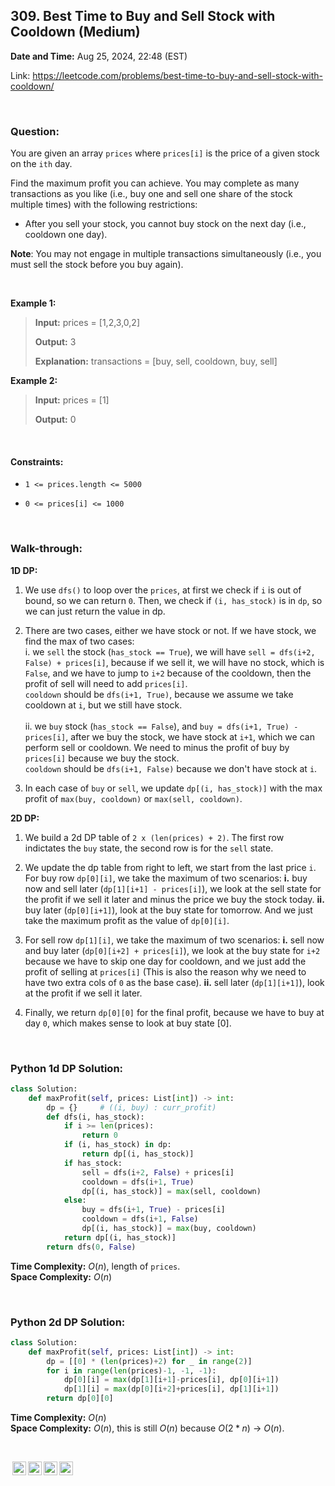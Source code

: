 ## 309. Best Time to Buy and Sell Stock with Cooldown (Medium)
**Date and Time:** Aug 25, 2024, 22:48 (EST)

Link: https://leetcode.com/problems/best-time-to-buy-and-sell-stock-with-cooldown/

<br>

### Question:
You are given an array `prices` where `prices[i]` is the price of a given stock on the `ith` day.

Find the maximum profit you can achieve. You may complete as many transactions as you like (i.e., buy one and sell one share of the stock multiple times) with the following restrictions:

* After you sell your stock, you cannot buy stock on the next day (i.e., cooldown one day).

**Note**: You may not engage in multiple transactions simultaneously (i.e., you must sell the stock before you buy again).

<br>

**Example 1:**
> **Input:** prices = [1,2,3,0,2]
> 
> **Output:** 3
>
> **Explanation:** transactions = [buy, sell, cooldown, buy, sell]

**Example 2:**
> **Input:** prices = [1]
> 
> **Output:** 0

<br>

#### Constraints:
* `1 <= prices.length <= 5000`

* `0 <= prices[i] <= 1000`

<br>

### Walk-through: 
**1D DP:**
1. We use `dfs()` to loop over the `prices`, at first we check if `i` is out of bound, so we can return `0`. Then, we check if `(i, has_stock)` is in `dp`, so we can just return the value in dp. 

2. There are two cases, either we have stock or not. If we have stock, we find the max of two cases: <br>
i. we `sell` the stock (`has_stock == True`), we will have `sell = dfs(i+2, False) + prices[i]`, because if we sell it, we will have no stock, which is `False`, and we have to jump to `i+2` because of the cooldown, then the profit of sell will need to add `prices[i]`. <br>
`cooldown` should be `dfs(i+1, True)`, because we assume we take cooldown at `i`, but we still have stock. <br> <br>
ii. we `buy` stock (`has_stock == False`), and `buy = dfs(i+1, True) - prices[i]`, after we buy the stock, we have stock at `i+1`, which we can perform sell or cooldown. We need to minus the profit of buy by `prices[i]` because we buy the stock.  <br>
`cooldown` should be `dfs(i+1, False)` because we don't have stock at `i`. 

3. In each case of `buy` or `sell`, we update `dp[(i, has_stock)]` with the max profit of `max(buy, cooldown)` or `max(sell, cooldown)`.

**2D DP:**
1. We build a 2d DP table of `2 x (len(prices) + 2)`. The first row indictates the `buy` state, the second row is for the `sell` state.

2. We update the dp table from right to left, we start from the last price `i`. For buy row `dp[0][i]`, we take the maximum of two scenarios: **i.** buy now and sell later (`dp[1][i+1] - prices[i]`), we look at the sell state for the profit if we sell it later and minus the price we buy the stock today. **ii.** buy later (`dp[0][i+1]`), look at the buy state for tomorrow. And we just take the maximum profit as the value of `dp[0][i]`.

3. For sell row `dp[1][i]`, we take the maximum of two scenarios: **i.** sell now and buy later (`dp[0][i+2] + prices[i]`), we look at the buy state for `i+2` because we have to skip one day for cooldown, and we just add the profit of selling at `prices[i]` (This is also the reason why we need to have two extra cols of `0` as the base case). **ii.** sell later (`dp[1][i+1]`), look at the profit if we sell it later.

4. Finally, we return `dp[0][0]` for the final profit, because we have to buy at day `0`, which makes sense to look at buy state [0].

<br>

### Python 1d DP Solution:
```python
class Solution:
    def maxProfit(self, prices: List[int]) -> int:
        dp = {}     # ((i, buy) : curr_profit)
        def dfs(i, has_stock):
            if i >= len(prices):
                return 0
            if (i, has_stock) in dp:
                return dp[(i, has_stock)]
            if has_stock:
                sell = dfs(i+2, False) + prices[i]
                cooldown = dfs(i+1, True)
                dp[(i, has_stock)] = max(sell, cooldown)
            else:
                buy = dfs(i+1, True) - prices[i]
                cooldown = dfs(i+1, False)
                dp[(i, has_stock)] = max(buy, cooldown)
            return dp[(i, has_stock)]
        return dfs(0, False)
```
**Time Complexity:** $O(n)$, length of `prices`. <br>
**Space Complexity:** $O(n)$

<br>

### Python 2d DP Solution:
```python
class Solution:
    def maxProfit(self, prices: List[int]) -> int:
        dp = [[0] * (len(prices)+2) for _ in range(2)]
        for i in range(len(prices)-1, -1, -1):
            dp[0][i] = max(dp[1][i+1]-prices[i], dp[0][i+1])
            dp[1][i] = max(dp[0][i+2]+prices[i], dp[1][i+1])
        return dp[0][0]
```
**Time Complexity:** $O(n)$ <br>
**Space Complexity:** $O(n)$, this is still $O(n)$ because $O(2 * n)$ -> $O(n)$.

<br>

<img style="height:22px!important;margin-left:3px;vertical-align:text-bottom;" src="https://mirrors.creativecommons.org/presskit/icons/cc.svg?ref=chooser-v1" alt="CC BY-NC-SA" title="CC BY-NC-SA"><img style="height:22px!important;margin-left:3px;vertical-align:text-bottom;" src="https://mirrors.creativecommons.org/presskit/icons/by.svg?ref=chooser-v1" alt="BY: credit must be given to the creator" title="BY: credit must be given to the creator"><img style="height:22px!important;margin-left:3px;vertical-align:text-bottom;" src="https://mirrors.creativecommons.org/presskit/icons/nc.svg?ref=chooser-v1" alt="NC: Only noncommercial uses of the work are permitted" title="NC: Only noncommercial uses of the work are permitted"><img style="height:22px!important;margin-left:3px;vertical-align:text-bottom;" src="https://mirrors.creativecommons.org/presskit/icons/sa.svg?ref=chooser-v1" alt="SA: Adaptations must be shared under the same terms" title="SA: Adaptations must be shared under the same terms">